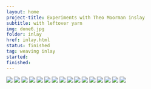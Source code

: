 ```yaml
---
layout: home
project-title: Experiments with Theo Moorman inslay
subtitle: with leftover yarn
img: done6.jpg
folder: inlay
href: inlay.html
status: finished
tag: weaving inlay
started: 
finished: 
---
```

<section id="photos">
<img src="{{ site.baseurl }}/projects/sami-bracelets/img/black-red-yarn.jpg" />
<img src="{{ site.baseurl }}/projects/sami-bracelets/img/inlay1.jpg" />
<img src="{{ site.baseurl }}/projects/sami-bracelets/img/inlay2.jpg" />
<img src="{{ site.baseurl }}/projects/sami-bracelets/img/inlay3.jpg" />
<img src="{{ site.baseurl }}/projects/sami-bracelets/img/inlay4.jpg" />
<img src="{{ site.baseurl }}/projects/sami-bracelets/img/inlay5.jpg" />
<img src="{{ site.baseurl }}/projects/sami-bracelets/img/inlay6.jpg" />
<img src="{{ site.baseurl }}/projects/sami-bracelets/img/inlay7.jpg" />
<img src="{{ site.baseurl }}/projects/sami-bracelets/img/inlay8.jpg" />
<img src="{{ site.baseurl }}/projects/sami-bracelets/img/inlay9.jpg" />
<img src="{{ site.baseurl }}/projects/sami-bracelets/img/inlay10.jpg" />
<img src="{{ site.baseurl }}/projects/sami-bracelets/img/inlay11.jpg" />
<img src="{{ site.baseurl }}/projects/sami-bracelets/img/inlay12.jpg" />
<img src="{{ site.baseurl }}/projects/sami-bracelets/img/inlay13.jpg" />
<img src="{{ site.baseurl }}/projects/sami-bracelets/img/inlay14.jpg" />
<img src="{{ site.baseurl }}/projects/sami-bracelets/img/inlay15.jpg" />
</section><!-- /#photos -->
